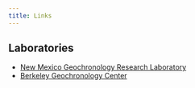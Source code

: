 ```yaml
---
title: Links
---
```


Laboratories
-------------
- [New Mexico Geochronology Research Laboratory](https://geoinfo.nmt.edu/labs/argon/home.html)
- [Berkeley Geochronology Center](http://http://www.bgc.org/)
